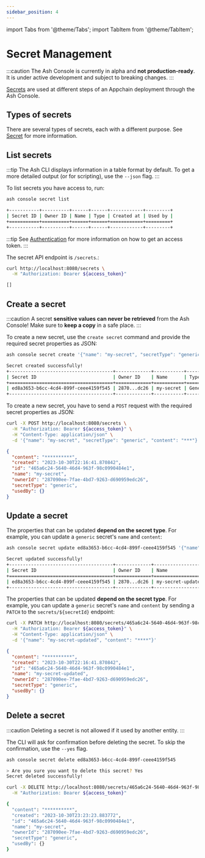 ```yaml
---
sidebar_position: 4
---
```


import Tabs from '@theme/Tabs';
import TabItem from '@theme/TabItem';

# Secret Management

:::caution
The Ash Console is currently in alpha and **not production-ready**. It is under active development and subject to breaking changes.
:::

[Secrets](/docs/console/glossary#secret) are used at different steps of an Appchain deployment through the Ash Console.

## Types of secrets

There are several types of secrets, each with a different purpose. See [Secret](/docs/console/glossary#secret) for more information.

## List secrets

<Tabs groupId="ash-console-client">
  <TabItem value="ash-cli" label="Using the Ash CLI" default>

:::tip
The Ash CLI displays information in a table format by default. To get a more detailed output (or for scripting), use the `--json` flag.
:::

To list secrets you have access to, run:

```bash title="Command"
ash console secret list
```

```bash title="Output"
+-----------+----------+------+------+------------+---------+
| Secret ID | Owner ID | Name | Type | Created at | Used by |
+===========+==========+======+======+============+=========+
+-----------+----------+------+------+------------+---------+
```

  </TabItem>
  <TabItem value="ash-api" label="Using the Ash Console API">

:::tip
See [Authentication](/docs/console/tutorials/authentication?ash-console-auth-client=ash-api) for more information on how to get an access token.
:::

The secret API endpoint is `/secrets`.:

```bash title="Command"
curl http://localhost:8080/secrets \
  -H "Authorization: Bearer ${access_token}"
```

```bash title="Output"
[]
```

  </TabItem>
</Tabs>

## Create a secret

:::caution
A secret **sensitive values can never be retrieved** from the Ash Console! Make sure to **keep a copy** in a safe place.
:::

<Tabs groupId="ash-console-client">
  <TabItem value="ash-cli" label="Using the Ash CLI" default>

To create a new secret, use the `create secret` command and provide the required secret properties as JSON:

```bash title="Command"
ash console secret create '{"name": "my-secret", "secretType": "generic", "content": "***"}'
```

```bash title="Output"
Secret created successfully!
+--------------------------------------+-------------+-----------+---------+------------------+---------+
| Secret ID                            | Owner ID    | Name      | Type    | Created at       | Used by |
+======================================+=============+===========+=========+==================+=========+
| ed8a3653-b6cc-4cd4-899f-ceee4159f545 | 2870...dc26 | my-secret | Generic | 2023-10-30T21:58 | 0       |
+--------------------------------------+-------------+-----------+---------+------------------+---------+
```

</TabItem>
<TabItem value="ash-api" label="Using the Ash Console API">

To create a new secret, you have to send a `POST` request with the required secret properties as JSON:

```bash title="Command"
curl -X POST http://localhost:8080/secrets \
  -H "Authorization: Bearer ${access_token}" \
  -H "Content-Type: application/json" \
  -d '{"name": "my-secret", "secretType": "generic", "content": "***"}'
```

```json title="Output"
{
  "content": "**********",
  "created": "2023-10-30T22:16:41.870842",
  "id": "465a6c24-5640-46d4-963f-98c0990484e1",
  "name": "my-secret",
  "ownerId": "287090ee-7fae-4bd7-9263-d690959edc26",
  "secretType": "generic",
  "usedBy": {}
}
```

  </TabItem>
</Tabs>

## Update a secret

<Tabs groupId="ash-console-client">
  <TabItem value="ash-cli" label="Using the Ash CLI" default>

The properties that can be updated **depend on the secret type**. For example, you can update a `generic` secret's `name` and `content`:

```bash title="Command"
ash console secret update ed8a3653-b6cc-4cd4-899f-ceee4159f545 '{"name": "my-secret-updated", "content": "****"}'
```

```bash title="Output"
Secret updated successfully!
+--------------------------------------+-------------+-------------------+---------+------------------+---------+
| Secret ID                            | Owner ID    | Name              | Type    | Created at       | Used by |
+======================================+=============+===================+=========+==================+=========+
| ed8a3653-b6cc-4cd4-899f-ceee4159f545 | 2870...dc26 | my-secret-updated | Generic | 2023-10-30T21:58 | 0       |
+--------------------------------------+-------------+-------------------+---------+------------------+---------+
```

  </TabItem>
  <TabItem value="ash-api" label="Using the Ash Console API">

The properties that can be updated **depend on the secret type**. For example, you can update a `generic` secret's `name` and `content` by sending a `PATCH` to the `secrets/${secretId}` endpoint:

```bash title="Command"
curl -X PATCH http://localhost:8080/secrets/465a6c24-5640-46d4-963f-98c0990484e1 \
  -H "Authorization: Bearer ${access_token}" \
  -H "Content-Type: application/json" \
  -d '{"name": "my-secret-updated", "content": "****"}'
```

```json title="Output"
{
  "content": "**********",
  "created": "2023-10-30T22:16:41.870842",
  "id": "465a6c24-5640-46d4-963f-98c0990484e1",
  "name": "my-secret-updated",
  "ownerId": "287090ee-7fae-4bd7-9263-d690959edc26",
  "secretType": "generic",
  "usedBy": {}
}
```

  </TabItem>
</Tabs>

## Delete a secret

:::caution
Deleting a secret is not allowed if it used by another entity.
:::

<Tabs groupId="ash-console-client">
  <TabItem value="ash-cli" label="Using the Ash CLI" default>

The CLI will ask for confirmation before deleting the secret. To skip the confirmation, use the `--yes` flag.

```bash title="Command"
ash console secret delete ed8a3653-b6cc-4cd4-899f-ceee4159f545
```

```bash title="Output"
> Are you sure you want to delete this secret? Yes
Secret deleted successfully!
```

  </TabItem>
  <TabItem value="ash-api" label="Using the Ash Console API">

```bash title="Command"
curl -X DELETE http://localhost:8080/secrets/465a6c24-5640-46d4-963f-98c0990484e1 \
  -H "Authorization: Bearer ${access_token}"
```

```bash title="Output"
{
  "content": "**********",
  "created": "2023-10-30T23:23:23.883772",
  "id": "465a6c24-5640-46d4-963f-98c0990484e1",
  "name": "my-secret",
  "ownerId": "287090ee-7fae-4bd7-9263-d690959edc26",
  "secretType": "generic",
  "usedBy": {}
}
```

  </TabItem>
</Tabs>
